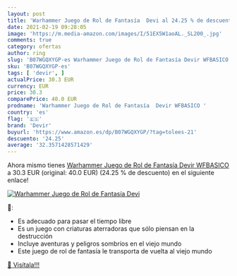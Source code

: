 ```yaml
---
layout: post
title: 'Warhammer Juego de Rol de Fantasía  Devi al 24.25 % de descuento'
date: 2021-02-19 09:28:05
image: 'https://m.media-amazon.com/images/I/51EX5W1aoAL._SL200_.jpg'
comments: true
category: ofertas
author: ring
slug: 'B07WGQXYGP-es Warhammer Juego de Rol de Fantasía Devir WFBASICO'
sku: 'B07WGQXYGP-es'
tags: [ 'devir', ]
actualPrice: 30.3 EUR
currency: EUR
price: 30.3
comparePrice: 40.0 EUR
prodname: 'Warhammer Juego de Rol de Fantasía  Devir WFBASICO '
country: 'es'
flag: '🇪🇸'
brand: 'Devir'
buyurl: 'https://www.amazon.es/dp/B07WGQXYGP/?tag=tolees-21'
descuento: '24.25'
average: '32.3571428571429'
---
```


Ahora mismo tienes [Warhammer Juego de Rol de Fantasía  Devir WFBASICO ](https://www.amazon.es/dp/B07WGQXYGP/?tag=tolees-21) a 30.3 EUR (original: 40.0 EUR) (24.25 %  de descuento) en el siguiente enlace!

[![Warhammer Juego de Rol de Fantasía  Devi](https://m.media-amazon.com/images/I/51EX5W1aoAL._SL200_.jpg)](https://www.amazon.es/dp/B07WGQXYGP/?tag=tolees-21)

🔎:

- Es adecuado para pasar el tiempo libre
- Es un juego con criaturas aterradoras que sólo piensan en la destrucción
- Incluye aventuras y peligros sombríos en el viejo mundo
- Este juego de rol de fantasía le transporta de vuelta al viejo mundo

[🛒 Visítala!!!](https://www.amazon.es/dp/B07WGQXYGP/?tag=tolees-21)
